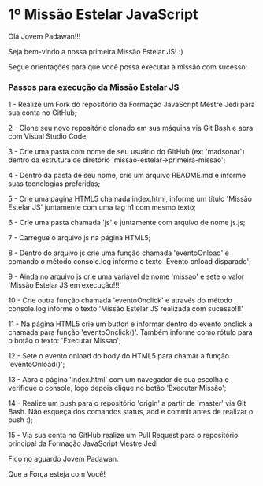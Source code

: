 
# 1º Missão Estelar JavaScript

Olá Jovem Padawan!!!

  Seja bem-vindo a nossa primeira Missão Estelar JS! :)

  Segue orientações para que você possa executar a missão com sucesso:

  ### Passos para execução da Missão Estelar JS

  1 - Realize um Fork do repositório da Formação JavaScript Mestre Jedi para sua conta no GitHub;

  2 - Clone seu novo repositório clonado em sua máquina via Git Bash e abra com Visual Studio Code;

  3 - Crie uma pasta com nome de seu usuário do GitHub (ex: 'madsonar') dentro da estrutura de diretório 'missao-estelar->primeira-missao';

  4 - Dentro da pasta de seu nome, crie um arquivo README.md e informe suas tecnologias preferidas;

  5 - Crie uma página HTML5 chamada index.html, informe um título 'Missão Estelar JS' juntamente com uma tag h1 com mesmo texto;

  6 - Crie uma pasta chamada 'js' e juntamente com arquivo de nome js.js;

  7 - Carregue o arquivo js na página HTML5;

  8 - Dentro do arquivo js crie uma função chamada 'eventoOnload' e comando o método console.log informe o texto 'Evento onload disparado';

  9 - Ainda no arquivo js crie uma variável de nome 'missao' e sete o valor 'Missão Estelar JS em execução!!!'

  10 - Crie outra função chamada 'eventoOnclick' e através do método console.log informe o texto 'Missão Estelar JS realizada com sucesso!!!'

  11 - Na página HTML5 crie um button e informar dentro do evento onclick a chamada para função 'eventoOnclick()'. Também informe como rótulo para o botão o texto: 'Executar Missao'; 

  12 - Sete o evento onload do body do HTML5 para chamar a função 'eventoOnload()';

  13 - Abra a página 'index.html' com um navegador de sua escolha e verifique o console, logo depois clique no botão 'Executar Missão';

  14 - Realize um push para o repositório 'origin' a partir de 'master' via Git Bash. Não esqueça dos comandos status, add e commit antes de realizar o push :);

  15 - Via sua conta no GitHub realize um Pull Request para o repositório principal da Formação JavaScript Mestre Jedi
 
  Fico no aguardo Jovem Padawan.

  Que a Força esteja com Você!







